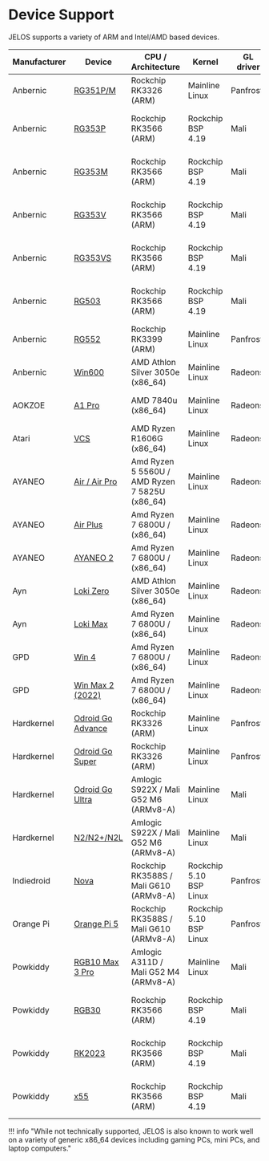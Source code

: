 # Device Support

JELOS supports a variety of ARM and Intel/AMD based devices.

| Manufacturer | Device | CPU / Architecture | Kernel | GL driver | Interface |
| -- | -- | -- | -- | -- | -- |
| Anbernic | [RG351P/M](anbernic/rg351pm.md) | Rockchip RK3326 (ARM) | Mainline Linux | Panfrost | Weston + Emulation Station |
| Anbernic | [RG353P](anbernic/rg353pmvvs.md) | Rockchip RK3566 (ARM) | Rockchip BSP 4.19 | Mali | KMS/DRM + Emulation Station |
| Anbernic | [RG353M](anbernic/rg353pmvvs.md) | Rockchip RK3566 (ARM) | Rockchip BSP 4.19 | Mali | KMS/DRM + Emulation Station |
| Anbernic | [RG353V](anbernic/rg353pmvvs.md) | Rockchip RK3566 (ARM) | Rockchip BSP 4.19 | Mali | KMS/DRM + Emulation Station |
| Anbernic | [RG353VS](anbernic/rg353pmvvs.md) | Rockchip RK3566 (ARM) | Rockchip BSP 4.19 | Mali | KMS/DRM + Emulation Station |
| Anbernic | [RG503](anbernic/rg503.md) | Rockchip RK3566 (ARM) | Rockchip BSP 4.19 | Mali | KMS/DRM + Emulation Station |
| Anbernic | [RG552](anbernic/rg552.md) | Rockchip RK3399 (ARM) | Mainline Linux | Panfrost | Weston + Emulation Station |
| Anbernic | [Win600](anbernic/win600.md) | AMD Athlon Silver 3050e (x86_64) | Mainline Linux | Radeonsi | Weston + Emulation Station | 
| AOKZOE | [A1 Pro](aokzoe/a1-pro.md) | AMD 7840u (x86_64) | Mainline Linux | Radeonsi | Weston + Emulation Station |
| Atari | [VCS](atari/vcs.md) | AMD Ryzen R1606G (x86_64) | Mainline Linux | Radeonsi | Weston + Emulation Station |
| AYANEO | [Air / Air Pro](ayaneo/air.md) | Amd Ryzen 5 5560U / AMD Ryzen 7 5825U (x86_64) | Mainline Linux | Radeonsi | Weston + Emulation Station |
| AYANEO | [Air Plus](ayaneo/air-plus.md) | Amd Ryzen 7 6800U / (x86_64) | Mainline Linux | Radeonsi | Weston + Emulation Station |
| AYANEO | [AYANEO 2](ayaneo/ayaneo-2.md) | Amd Ryzen 7 6800U / (x86_64) | Mainline Linux | Radeonsi | Weston + Emulation Station |
| Ayn | [Loki Zero](ayn/loki-zero.md) | AMD Athlon Silver 3050e (x86_64) | Mainline Linux | Radeonsi | Weston + Emulation Station |
| Ayn | [Loki Max](ayn/loki-max.md) | Amd Ryzen 7 6800U / (x86_64) | Mainline Linux | Radeonsi | Weston + Emulation Station |
| GPD | [Win 4](gpd/win4.md) | Amd Ryzen 7 6800U / (x86_64) | Mainline Linux | Radeonsi | Weston + Emulation Station |
| GPD | [Win Max 2 (2022)](gpd/win-max-2.md) | Amd Ryzen 7 6800U / (x86_64) | Mainline Linux| Radeonsi | Weston + Emulation Station |
| Hardkernel | [Odroid Go Advance](hardkernel/odroid-go-advance.md) | Rockchip RK3326 (ARM) | Mainline Linux | Panfrost | Weston + Emulation Station |
| Hardkernel | [Odroid Go Super](hardkernel/odroid-go-super.md) | Rockchip RK3326 (ARM) | Mainline Linux | Panfrost | Weston + Emulation Station |
| Hardkernel | [Odroid Go Ultra](hardkernel/odroid-go-ultra.md) | Amlogic S922X / Mali G52 M6 (ARMv8-A) | Mainline Linux | Mali | Weston + Emulation Station |
| Hardkernel | [N2/N2+/N2L](hardkernel/odroid-n2.md) | Amlogic S922X / Mali G52 M6 (ARMv8-A) | Mainline Linux | Mali | Weston + Emulation Station |
| Indiedroid | [Nova](indiedroid/nova.md) | Rockchip RK3588S / Mali G610 (ARMv8-A) | Rockchip 5.10 BSP Linux | Panfrost | Weston + Emulation Station |
| Orange Pi | [Orange Pi 5](orange-pi/orange-pi-5.md) | Rockchip RK3588S / Mali G610 (ARMv8-A) | Rockchip 5.10 BSP Linux | Panfrost | Weston + Emulation Station |
| Powkiddy | [RGB10 Max 3 Pro](powkiddy/rgb10-max-3-pro.md) | Amlogic A311D / Mali G52 M4 (ARMv8-A) | Mainline Linux | Mali | Weston + Emulation Station |
| Powkiddy | [RGB30](powkiddy/rgb30.md) | Rockchip RK3566 (ARM) | Rockchip BSP 4.19 | Mali | KMS/DRM + Emulation Station |
| Powkiddy | [RK2023](powkiddy/rk2023.md) | Rockchip RK3566 (ARM) | Rockchip BSP 4.19 | Mali | KMS/DRM + Emulation Station |
| Powkiddy | [x55](powkiddy/x55.md) | Rockchip RK3566 (ARM) | Rockchip BSP 4.19 | Mali | KMS/DRM + Emulation Station |

!!! info "While not technically supported, JELOS is also known to work well on a variety of generic x86_64 devices including gaming PCs, mini PCs, and laptop computers."